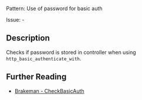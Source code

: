 Pattern: Use of password for basic auth

Issue: -

## Description

Checks if password is stored in controller when using `http_basic_authenticate_with`.

## Further Reading

* [Brakeman - CheckBasicAuth](https://brakemanscanner.org/docs/warning_types/basic_authentication/)